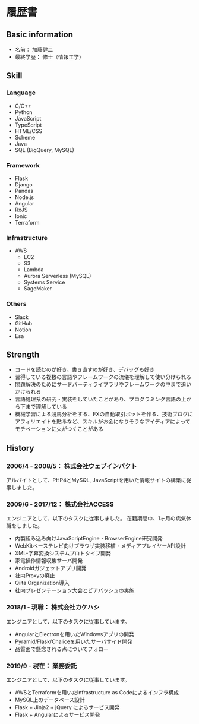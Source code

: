 # 履歴書

## Basic information

- 名前： 加藤健二
- 最終学歴： 修士（情報工学）

## Skill

### Language

- C/C++
- Python
- JavaScript
- TypeScript
- HTML/CSS
- Scheme
- Java
- SQL (BigQuery, MySQL)

### Framework

- Flask
- Django
- Pandas
- Node.js
- Angular
- RxJS
- Ionic
- Terraform

### Infrastructure

- AWS
    - EC2
    - S3
    - Lambda
    - Aurora Serverless (MySQL)
    - Systems Service
    - SageMaker

### Others

- Slack
- GitHub
- Notion
- Esa

## Strength

- コードを読むのが好き、書き直すのが好き、デバッグも好き
- 習得している複数の言語やフレームワークの流儀を理解して使い分けられる
- 問題解決のためにサードパーティライブラリやフレームワークの中まで追いかけられる
- 言語処理系の研究・実装をしていたことがあり、プログラミング言語の上から下まで理解している
- 機械学習による競馬分析をする、FXの自動取引ボットを作る、技術ブログにアフィリエイトを貼るなど、スキルがお金になりそうなアイディアによってモチベーションに火がつくことがある

## History

### 2006/4 - 2008/5： 株式会社ウェブインパクト

アルバイトとして、PHP4とMySQL, JavaScriptを用いた情報サイトの構築に従事しました。

### 2009/6 - 2017/12： 株式会社ACCESS

エンジニアとして、以下のタスクに従事しました。
在籍期間中、1ヶ月の病気休職をしました。

- 内製組み込み向けJavaScriptEngine・BrowserEngine研究開発
- WebKitベーステレビ向けブラウザ実装移植・メディアプレイヤーAPI設計
- XML-字幕変換システムプロトタイプ開発
- 家電操作情報収集サーバ開発
- Androidガジェットアプリ開発
- 社内Proxyの廃止
- Qiita Organization導入
- 社内プレゼンテーション大会とビアバッシュの実施

### 2018/1 - 現職： 株式会社カケハシ

エンジニアとして、以下のタスクに従事しています。

- AngularとElectronを用いたWindowsアプリの開発
- Pyramid/Flask/Chaliceを用いたサーバサイド開発
- 品質面で懸念される点についてフォロー

### 2019/9 - 現在： 業務委託

エンジニアとして、以下のタスクに従事しています。

- AWSとTerraformを用いたInfrastructure as Codeによるインフラ構成
- MySQL上のデータベース設計
- Flask + Jinja2 + jQuery によるサービス開発
- Flask + Angularによるサービス開発
